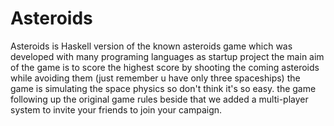 # Asteroids
Asteroids is Haskell version of the known asteroids game which was developed with many programing languages as startup project 
the main aim of the game is to score the highest score by shooting the coming asteroids while avoiding them (just remember u have only three spaceships) 
the game is simulating the space physics so don't think it's so easy.
the game following up the original game rules beside that we added a multi-player system to invite your friends to join your campaign.
